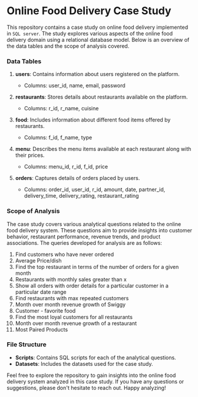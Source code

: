 # Online Food Delivery Case Study

This repository contains a case study on online food delivery implemented in `SQL server`. The study explores various aspects of the online food delivery domain using a relational database model. Below is an overview of the data tables and the scope of analysis covered.

### Data Tables

1. **users**: Contains information about users registered on the platform.
   - Columns: user_id, name, email, password

2. **restaurants**: Stores details about restaurants available on the platform.
   - Columns: r_id, r_name, cuisine

3. **food**: Includes information about different food items offered by restaurants.
   - Columns: f_id, f_name, type

4. **menu**: Describes the menu items available at each restaurant along with their prices.
   - Columns: menu_id, r_id, f_id, price

5. **orders**: Captures details of orders placed by users.
   - Columns: order_id, user_id, r_id, amount, date, partner_id, delivery_time, delivery_rating, restaurant_rating

### Scope of Analysis

The case study covers various analytical questions related to the online food delivery system. These questions aim to provide insights into customer behavior, restaurant performance, revenue trends, and product associations. The queries developed for analysis are as follows:

1. Find customers who have never ordered
2. Average Price/dish
3. Find the top restaurant in terms of the number of orders for a given month
4. Restaurants with monthly sales greater than x
5. Show all orders with order details for a particular customer in a particular date range
6. Find restaurants with max repeated customers
7. Month over month revenue growth of Swiggy
8. Customer - favorite food
9. Find the most loyal customers for all restaurants
10. Month over month revenue growth of a restaurant
11. Most Paired Products

### File Structure

- **Scripts**: Contains SQL scripts for each of the analytical questions.
- **Datasets**: Includes the datasets used for the case study.

Feel free to explore the repository to gain insights into the online food delivery system analyzed in this case study. If you have any questions or suggestions, please don't hesitate to reach out. Happy analyzing!

